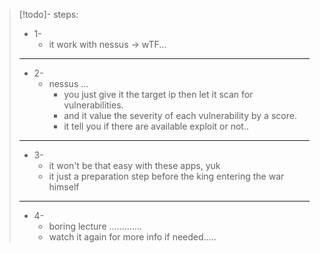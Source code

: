 
>[!todo]- steps:
>- 1-
>	- it work with nessus -> wTF...
>---
>- 2-
>	- nessus ...
>		- you just give it the target ip then let it scan for vulnerabilities.
>		- and it value the severity of each vulnerability by a score.
>		- it tell you if there are available exploit or not..
>---
>- 3-
>	- it won't be that easy with these apps, yuk
>	- it just a preparation step before the king entering the war himself
>---
>- 4-
>	- boring lecture .............
>	- watch it again for more info if needed.....



